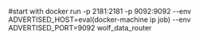 #start with
docker run -p 2181:2181 -p 9092:9092 --env ADVERTISED_HOST=eval(docker-machine ip job) --env ADVERTISED_PORT=9092 wolf_data_router
